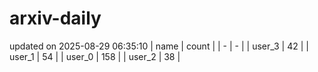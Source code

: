 # arxiv-daily
updated on 2025-08-29 06:35:10
| name | count |
| - | - |
| user_3 | 42 |
| user_1 | 54 |
| user_0 | 158 |
| user_2 | 38 |
